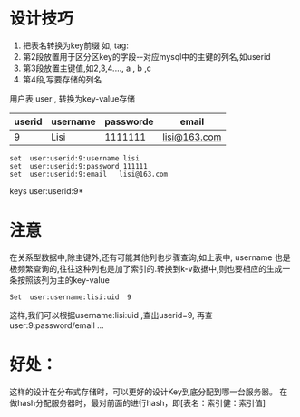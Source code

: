 
# 设计技巧
1. 把表名转换为key前缀 如, tag:
2. 第2段放置用于区分区key的字段--对应mysql中的主键的列名,如userid
3. 第3段放置主键值,如2,3,4...., a , b ,c
4. 第4段,写要存储的列名

用户表 user  , 转换为key-value存储

| userid	| username	| passworde	| email        | 
| ------ | ------ | ------ | ------ |
| 9       | 	Lisi	  | 1111111	  | lisi@163.com | 

```mysql
set  user:userid:9:username lisi
set  user:userid:9:password 111111
set  user:userid:9:email   lisi@163.com
```
keys user:userid:9*


# 注意
在关系型数据中,除主键外,还有可能其他列也步骤查询,如上表中, username 也是极频繁查询的,往往这种列也是加了索引的.转换到k-v数据中,则也要相应的生成一条按照该列为主的key-value
```mysql
Set  user:username:lisi:uid  9  
```
这样,我们可以根据username:lisi:uid ,查出userid=9, 再查user:9:password/email ...


# 好处：
这样的设计在分布式存储时，可以更好的设计Key到底分配到哪一台服务器。
在做hash分配服务器时，最对前面的进行hash，即[表名：索引健：索引值]

